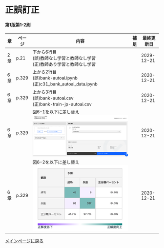 
# 正誤訂正

#### 第1版第1-2刷
|章  |ページ  |内容　　　　　　　|補足|最終更新日|
|---|---|---|---|---|
|2章|p.21|下から6行目<br>(誤)教師なし学習と教師なし学習<br>(正)教師あり学習と教師なし学習||2029-12-21|
|6章|p.329|上から2行目<br>(誤)bank-autoai.ipynb<br>(正)c31\_bank\_autoai\_data.ipynb||2020-12-21|
|6章|p.329|上から3行目<br>(誤)bank-autoai.csv<br>(正)bank-train-jp-autoai.csv||2020-12-21|
|6章|p.329|図6-1を以下に差し替え<br>![](images/fig06-01.png)||2020-12-21|
|6章|p.329|図6-2を以下に差し替え<br>![](images/fig06-02.png)||2020-12-21|

[メインページに戻る](../README.md)

